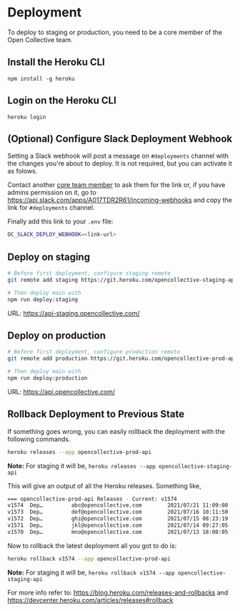 # Deployment

To deploy to staging or production, you need to be a core member of the Open Collective team.

## Install the Heroku CLI

`npm install -g heroku`

## Login on the Heroku CLI

`heroku login`

## (Optional) Configure Slack Deployment Webhook

Setting a Slack webhook will post a message on `#deployments` channel with the changes you're about to deploy. It is not required, but you can activate it as folows.

Contact another [core team member](https://github.com/orgs/opencollective/teams/core-developers) to ask them for the link or, if you have admins permission on it, go to https://api.slack.com/apps/A017TDR2R61/incoming-webhooks and copy the link for `#deployments` channel.

Finally add this link to your `.env` file:

```bash
OC_SLACK_DEPLOY_WEBHOOK=<link-url>
```

## Deploy on staging

```bash
# Before first deployment, configure staging remote
git remote add staging https://git.heroku.com/opencollective-staging-api.git

# Then deploy main with
npm run deploy:staging
```

URL: https://api-staging.opencollective.com/

## Deploy on production

```bash
# Before first deployment, configure production remote
git remote add production https://git.heroku.com/opencollective-prod-api.git

# Then deploy main with
npm run deploy:production
```

URL: https://api.opencollective.com/

## Rollback Deployment to Previous State

If something goes wrong, you can easily rollback the deployment with the following commands.

```bash
heroku releases --app opencollective-prod-api
```

**Note:** For staging it will be, `heroku releases --app opencollective-staging-api` 

This will give an output of all the Heroku releases. Something like,

```bash
=== opencollective-prod-api Releases - Current: v1574
v1574  Dep…         abc@opencollective.com        2021/07/21 11:09:08 -0700 (~ 26m ago)
v1573  Dep…         def@opencollective.com        2021/07/16 10:11:50 -0700
v1572  Dep…         ghi@opencollective.com        2021/07/15 08:23:19 -0700
v1571  Dep…         jkl@opencollective.com        2021/07/14 09:27:05 -0700
v1570  Dep…         mno@opencollective.com        2021/07/13 18:08:05 -0700
```

Now to rollback the latest deployment all you got to do is:

```bash
heroku rollback v1574 --app opencollective-prod-api
```

**Note:** For staging it will be, `heroku rollback v1574 --app opencollective-staging-api`

For more info refer to: https://blog.heroku.com/releases-and-rollbacks and https://devcenter.heroku.com/articles/releases#rollback
